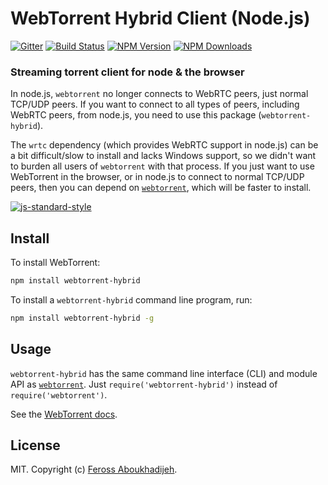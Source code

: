 # WebTorrent Hybrid Client (Node.js)

[![Gitter][webtorrent-gitter-image]][webtorrent-gitter-url]
[![Build Status][webtorrent-ti]][webtorrent-tu]
[![NPM Version][webtorrent-ni]][webtorrent-nu]
[![NPM Downloads][webtorrent-downloads-image]][webtorrent-downloads-url]


### Streaming torrent client for node & the browser

In node.js, `webtorrent` no longer connects to WebRTC peers, just normal TCP/UDP peers. If you want to connect to all types of peers, including WebRTC peers, from node.js, you need to use this package (`webtorrent-hybrid`).

The `wrtc` dependency (which provides WebRTC support in node.js) can be a bit difficult/slow to install and lacks Windows support, so we didn't want to burden all users of `webtorrent` with that process. If you just want to use WebTorrent in the browser, or in node.js to connect to normal TCP/UDP peers, then you can depend on [`webtorrent`](https://github.com/feross/webtorrent), which will be faster to install.

[![js-standard-style](https://cdn.rawgit.com/feross/standard/master/badge.svg)](https://github.com/feross/standard)

## Install

To install WebTorrent:

```bash
npm install webtorrent-hybrid
```

To install a `webtorrent-hybrid` command line program, run:

```bash
npm install webtorrent-hybrid -g
```

## Usage

`webtorrent-hybrid` has the same command line interface (CLI) and module API as
[`webtorrent`](https://github.com/feross/webtorrent). Just `require('webtorrent-hybrid')`
instead of `require('webtorrent')`.

See the [WebTorrent docs](https://github.com/feross/webtorrent).

## License

MIT. Copyright (c) [Feross Aboukhadijeh](http://feross.org).

[webtorrent]: https://github.com/feross/webtorrent-hybrid
[webtorrent-ti]: https://img.shields.io/travis/feross/webtorrent-hybrid.svg?style=flat
[webtorrent-tu]: https://travis-ci.org/feross/webtorrent-hybrid
[webtorrent-ni]: https://img.shields.io/npm/v/webtorrent-hybrid.svg?style=flat
[webtorrent-nu]: https://npmjs.org/package/webtorrent-hybrid
[webtorrent-downloads-image]: https://img.shields.io/npm/dm/webtorrent-hybrid.svg?style=flat
[webtorrent-downloads-url]: https://npmjs.org/package/webtorrent-hybrid
[webtorrent-gratipay-image]: https://img.shields.io/gratipay/feross.svg?style=flat
[webtorrent-gratipay-url]: https://gratipay.com/feross/
[webtorrent-sauce-image]: https://saucelabs.com/browser-matrix/webtorrent-hybrid.svg
[webtorrent-sauce-url]: https://saucelabs.com/u/webtorrent-hybrid
[webtorrent-gitter-image]: https://img.shields.io/badge/gitter-join%20chat%20%E2%86%92-brightgreen.svg?style=flat
[webtorrent-gitter-url]: https://gitter.im/feross/webtorrent-hybrid
